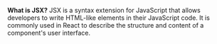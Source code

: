 **What is JSX?**
JSX is a syntax extension for JavaScript that allows developers to write HTML-like elements in their JavaScript code. It is commonly used in React to describe the structure and content of a component's user interface.